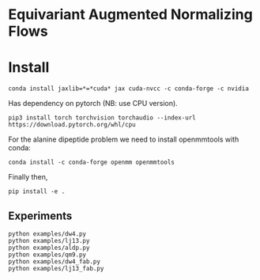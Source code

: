# Equivariant Augmented Normalizing Flows


# Install
```
conda install jaxlib=*=*cuda* jax cuda-nvcc -c conda-forge -c nvidia
```
Has dependency on pytorch (NB: use CPU version).
```
pip3 install torch torchvision torchaudio --index-url https://download.pytorch.org/whl/cpu
```
For the alanine dipeptide problem we need to install openmmtools with conda:
```
conda install -c conda-forge openmm openmmtools
```
Finally then,
```
pip install -e .
```

## Experiments
```shell
python examples/dw4.py
python examples/lj13.py
python examples/aldp.py
python examples/qm9.py
python examples/dw4_fab.py
python examples/lj13_fab.py
```